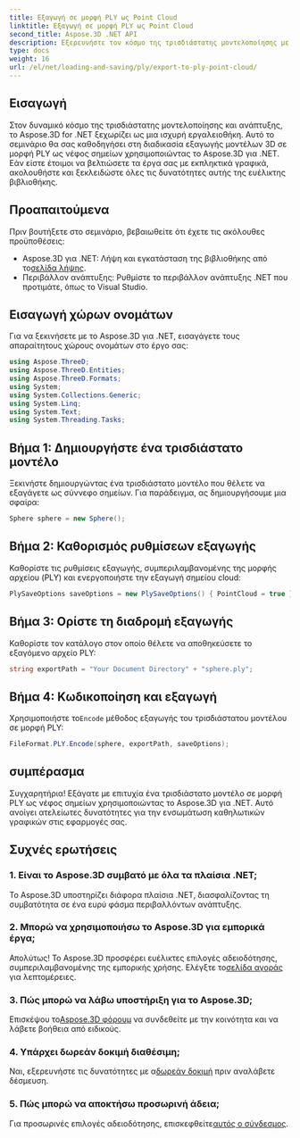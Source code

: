 ```yaml
---
title: Εξαγωγή σε μορφή PLY ως Point Cloud
linktitle: Εξαγωγή σε μορφή PLY ως Point Cloud
second_title: Aspose.3D .NET API
description: Εξερευνήστε τον κόσμο της τρισδιάστατης μοντελοποίησης με το Aspose.3D για .NET. Μάθετε να εξάγετε μοντέλα σε μορφή PLY χωρίς κόπο. Αναβαθμίστε τα έργα σας με εκπληκτικά γραφικά.
type: docs
weight: 16
url: /el/net/loading-and-saving/ply/export-to-ply-point-cloud/
---
```

## Εισαγωγή
Στον δυναμικό κόσμο της τρισδιάστατης μοντελοποίησης και ανάπτυξης, το Aspose.3D for .NET ξεχωρίζει ως μια ισχυρή εργαλειοθήκη. Αυτό το σεμινάριο θα σας καθοδηγήσει στη διαδικασία εξαγωγής μοντέλων 3D σε μορφή PLY ως νέφος σημείων χρησιμοποιώντας το Aspose.3D για .NET. Εάν είστε έτοιμοι να βελτιώσετε τα έργα σας με εκπληκτικά γραφικά, ακολουθήστε και ξεκλειδώστε όλες τις δυνατότητες αυτής της ευέλικτης βιβλιοθήκης.
## Προαπαιτούμενα
Πριν βουτήξετε στο σεμινάριο, βεβαιωθείτε ότι έχετε τις ακόλουθες προϋποθέσεις:
-  Aspose.3D για .NET: Λήψη και εγκατάσταση της βιβλιοθήκης από το[σελίδα λήψης](https://releases.aspose.com/3d/net/).
- Περιβάλλον ανάπτυξης: Ρυθμίστε το περιβάλλον ανάπτυξης .NET που προτιμάτε, όπως το Visual Studio.
## Εισαγωγή χώρων ονομάτων
Για να ξεκινήσετε με το Aspose.3D για .NET, εισαγάγετε τους απαραίτητους χώρους ονομάτων στο έργο σας:
```csharp
using Aspose.ThreeD;
using Aspose.ThreeD.Entities;
using Aspose.ThreeD.Formats;
using System;
using System.Collections.Generic;
using System.Linq;
using System.Text;
using System.Threading.Tasks;
```
## Βήμα 1: Δημιουργήστε ένα τρισδιάστατο μοντέλο
Ξεκινήστε δημιουργώντας ένα τρισδιάστατο μοντέλο που θέλετε να εξαγάγετε ως σύννεφο σημείων. Για παράδειγμα, ας δημιουργήσουμε μια σφαίρα:
```csharp
Sphere sphere = new Sphere();
```
## Βήμα 2: Καθορισμός ρυθμίσεων εξαγωγής
Καθορίστε τις ρυθμίσεις εξαγωγής, συμπεριλαμβανομένης της μορφής αρχείου (PLY) και ενεργοποιήστε την εξαγωγή σημείου cloud:
```csharp
PlySaveOptions saveOptions = new PlySaveOptions() { PointCloud = true };
```
## Βήμα 3: Ορίστε τη διαδρομή εξαγωγής
Καθορίστε τον κατάλογο στον οποίο θέλετε να αποθηκεύσετε το εξαγόμενο αρχείο PLY:
```csharp
string exportPath = "Your Document Directory" + "sphere.ply";
```
## Βήμα 4: Κωδικοποίηση και εξαγωγή
 Χρησιμοποιήστε το`Encode` μέθοδος εξαγωγής του τρισδιάστατου μοντέλου σε μορφή PLY:
```csharp
FileFormat.PLY.Encode(sphere, exportPath, saveOptions);
```
## συμπέρασμα
Συγχαρητήρια! Εξάγατε με επιτυχία ένα τρισδιάστατο μοντέλο σε μορφή PLY ως νέφος σημείων χρησιμοποιώντας το Aspose.3D για .NET. Αυτό ανοίγει ατελείωτες δυνατότητες για την ενσωμάτωση καθηλωτικών γραφικών στις εφαρμογές σας.

## Συχνές ερωτήσεις
### 1. Είναι το Aspose.3D συμβατό με όλα τα πλαίσια .NET;
Το Aspose.3D υποστηρίζει διάφορα πλαίσια .NET, διασφαλίζοντας τη συμβατότητα σε ένα ευρύ φάσμα περιβαλλόντων ανάπτυξης.
### 2. Μπορώ να χρησιμοποιήσω το Aspose.3D για εμπορικά έργα;
 Απολύτως! Το Aspose.3D προσφέρει ευέλικτες επιλογές αδειοδότησης, συμπεριλαμβανομένης της εμπορικής χρήσης. Ελέγξτε το[σελίδα αγοράς](https://purchase.aspose.com/buy) για λεπτομέρειες.
### 3. Πώς μπορώ να λάβω υποστήριξη για το Aspose.3D;
 Επισκέψου το[Aspose.3D φόρουμ](https://forum.aspose.com/c/3d/18) να συνδεθείτε με την κοινότητα και να λάβετε βοήθεια από ειδικούς.
### 4. Υπάρχει δωρεάν δοκιμή διαθέσιμη;
 Ναι, εξερευνήστε τις δυνατότητες με α[δωρεάν δοκιμή](https://releases.aspose.com/) πριν αναλάβετε δέσμευση.
### 5. Πώς μπορώ να αποκτήσω προσωρινή άδεια;
 Για προσωρινές επιλογές αδειοδότησης, επισκεφθείτε[αυτός ο σύνδεσμος](https://purchase.aspose.com/temporary-license/).